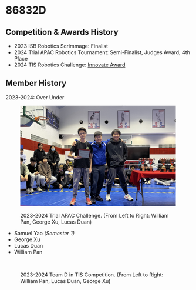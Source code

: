 # 86832D

## Competition & Awards History

* 2023 ISB Robotics Scrimmage: Finalist
* 2024 Trial APAC Robotics Tournament: Semi-Finalist, Judges Award, 4th Place
* 2024 TIS Robotics Challenge: [Innovate Award](https://www.robotevents.com/robot-competitions/vex-robotics-competition/RE-VRC-23-2772.html#awards)

## Member History

2023-2024: Over Under

<figure><img src="../../.gitbook/assets/IMG_6310(20240422-224633).JPG" alt="" width="563"><figcaption><p>2023-2024 Trial APAC Challenge. (From Left to Right: William Pan, George Xu, Lucas Duan)</p></figcaption></figure>

* Samuel Yao _(Semester 1)_
* George Xu
* Lucas Duan
* William Pan

<figure><img src="../../.gitbook/assets/IMG_6473.JPG" alt="" width="563"><figcaption><p>2023-2024 Team D in TIS Competition. (From Left to Right: William Pan, Lucas Duan, George Xu)</p></figcaption></figure>
